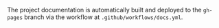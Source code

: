 The project documentation is automatically built and deployed to the `gh-pages` branch via the workflow at `.github/workflows/docs.yml`.